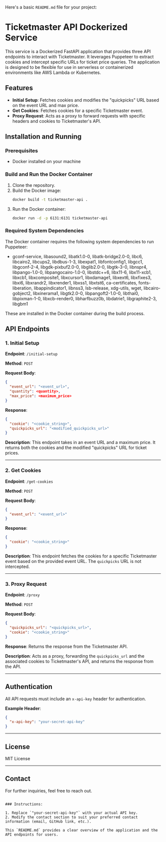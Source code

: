 Here's a basic `README.md` file for your project:

# Ticketmaster API Dockerized Service

This service is a Dockerized FastAPI application that provides three API endpoints to interact with Ticketmaster. It leverages Puppeteer to extract cookies and intercept specific URLs for ticket price queries. The application is designed to be flexible for use in serverless or containerized environments like AWS Lambda or Kubernetes.

## Features

- **Initial Setup**: Fetches cookies and modifies the "quickpicks" URL based on the event URL and max price.
- **Get Cookies**: Fetches cookies for a specific Ticketmaster event.
- **Proxy Request**: Acts as a proxy to forward requests with specific headers and cookies to Ticketmaster's API.

## Installation and Running

### Prerequisites

- Docker installed on your machine

### Build and Run the Docker Container

1. Clone the repository.
2. Build the Docker image:
   ```bash
   docker build -t ticketmaster-api .
   ```
3. Run the Docker container:
   ```bash
   docker run -d -p 6131:6131 ticketmaster-api
   ```

### Required System Dependencies

The Docker container requires the following system dependencies to run Puppeteer:
- gconf-service, libasound2, libatk1.0-0, libatk-bridge2.0-0, libc6, libcairo2, libcups2, libdbus-1-3, libexpat1, libfontconfig1, libgcc1, libgconf-2-4, libgdk-pixbuf2.0-0, libglib2.0-0, libgtk-3-0, libnspr4, libpango-1.0-0, libpangocairo-1.0-0, libstdc++6, libx11-6, libx11-xcb1, libxcb1, libxcomposite1, libxcursor1, libxdamage1, libxext6, libxfixes3, libxi6, libxrandr2, libxrender1, libxss1, libxtst6, ca-certificates, fonts-liberation, libappindicator1, libnss3, lsb-release, xdg-utils, wget, libcairo-gobject2, libxinerama1, libgtk2.0-0, libpangoft2-1.0-0, libthai0, libpixman-1-0, libxcb-render0, libharfbuzz0b, libdatrie1, libgraphite2-3, libgbm1

These are installed in the Docker container during the build process.

## API Endpoints

### 1. Initial Setup

**Endpoint**: `/initial-setup`

**Method**: `POST`

**Request Body**:
```json
{
  "event_url": "<event_url>",
  "quantity": <quantity>,
  "max_price": <maximum_price>
}
```

**Response**:
```json
{
  "cookie": "<cookie_string>",
  "quickpicks_url": "<modified_quickpicks_url>"
}
```

**Description**:
This endpoint takes in an event URL and a maximum price. It returns both the cookies and the modified "quickpicks" URL for ticket prices.

---

### 2. Get Cookies

**Endpoint**: `/get-cookies`

**Method**: `POST`

**Request Body**:
```json
{
  "event_url": "<event_url>"
}
```

**Response**:
```json
{
  "cookie": "<cookie_string>"
}
```

**Description**:
This endpoint fetches the cookies for a specific Ticketmaster event based on the provided event URL. The `quickpicks` URL is not intercepted.

---

### 3. Proxy Request

**Endpoint**: `/proxy`

**Method**: `POST`

**Request Body**:
```json
{
  "quickpicks_url": "<quickpicks_url>",
  "cookie": "<cookie_string>"
}
```

**Response**:
Returns the response from the Ticketmaster API.

**Description**:
Acts as a proxy, forwarding the `quickpicks_url` and the associated cookies to Ticketmaster's API, and returns the response from the API.

---

## Authentication

All API requests must include an `x-api-key` header for authentication.

**Example Header**:
```json
{
  "x-api-key": "your-secret-api-key"
}
```

---

## License

MIT License

---

## Contact

For further inquiries, feel free to reach out.
```

### Instructions:

1. Replace `"your-secret-api-key"` with your actual API key.
2. Modify the contact section to suit your preferred contact information (email, GitHub link, etc.).

This `README.md` provides a clear overview of the application and the API endpoints for users.
